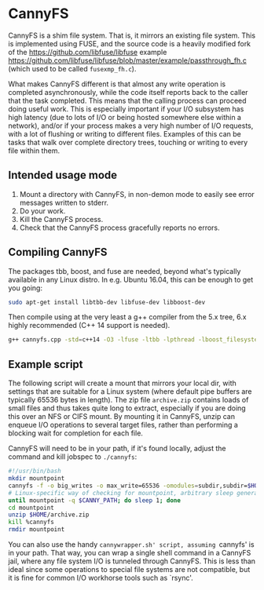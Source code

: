 # CannyFS

CannyFS is a shim file system. That is, it mirrors an existing file system. This is implemented using FUSE, and the source code is a heavily
modified fork of the https://github.com/libfuse/libfuse example https://github.com/libfuse/libfuse/blob/master/example/passthrough_fh.c (which used to be called `fusexmp_fh.c`).

What makes CannyFS different is that almost any write operation is completed asynchronously, while the code itself reports back
to the caller that the task completed. This means that the calling process can proceed doing useful work. This is especially important
if your I/O subsystem has high latency (due to lots of I/O or being hosted somewhere else within a network), and/or if your process
makes a very high number of I/O requests, with a lot of flushing or writing to different files. Examples of this can be tasks that walk over
complete directory trees, touching or writing to every file within them.

## Intended usage mode

1. Mount a directory with CannyFS, in non-demon mode to easily see error messages written to stderr.
2. Do your work.
3. Kill the CannyFS process.
4. Check that the CannyFS process gracefully reports no errors.

## Compiling CannyFS
The packages tbb, boost, and fuse are needed, beyond what's typically available in any Linux distro. In e.g. Ubuntu 16.04, this can be enough to get you going:

```bash
sudo apt-get install libtbb-dev libfuse-dev libboost-dev
```

Then compile using at the very least a g++ compiler from the 5.x tree, 6.x highly recommended (C++ 14 support is needed).

```bash
g++ cannyfs.cpp -std=c++14 -O3 -lfuse -ltbb -lpthread -lboost_filesystem -lboost_system -D_FILE_OFFSET_BITS=64 -o cannyfs
```

## Example script
The following script will create a mount that mirrors your local dir, with settings that are suitable for a Linux system
(where default pipe buffers are typically 65536 bytes in length). The zip file `archive.zip` contains loads of small files and thus takes
quite long to extract, especially if you are doing this over an NFS or CIFS mount. By mounting it in CannyFS, unzip can enqueue I/O operations
to several target files, rather than performing a blocking wait for completion for each file.

CannyFS will need to be in your path, if it's found locally, adjust the command and kill jobspec to `./cannyfs`:

```bash
#!/usr/bin/bash
mkdir mountpoint
cannyfs -f -o big_writes -o max_write=65536 -omodules=subdir,subdir=$HOME mountpoint &
# Linux-specific way of checking for mountpoint, arbitrary sleep generally works fine as well
until mountpoint -q $CANNY_PATH; do sleep 1; done
cd mountpoint
unzip $HOME/archive.zip
kill %cannyfs
rmdir mountpoint
```

You can also use the handy `cannywrapper.sh' script, assuming `cannyfs' is in your path. That way, you can wrap a single shell command in a CannyFS jail,
where any file system I/O is tunneled through CannyFS. This is less than ideal since some operations to special file systems are not compatible, but
it is fine for common I/O workhorse tools such as `rsync'.
